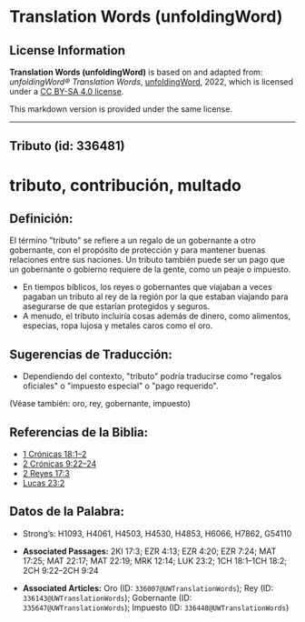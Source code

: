 # Translation Words (unfoldingWord)

## License Information

**Translation Words (unfoldingWord)** is based on and adapted from: _unfoldingWord® Translation Words_, [unfoldingWord](https://unfoldingword.org/utw), 2022, which is licensed under a [CC BY-SA 4.0 license](https://creativecommons.org/licenses/by-sa/4.0/legalcode.en).

This markdown version is provided under the same license.



--------------------------------

## Tributo (id: 336481)

tributo, contribución, multado
==============================

Definición:
-----------

El término "tributo" se refiere a un regalo de un gobernante a otro gobernante, con el propósito de protección y para mantener buenas relaciones entre sus naciones. Un tributo también puede ser un pago que un gobernante o gobierno requiere de la gente, como un peaje o impuesto.

* En tiempos bíblicos, los reyes o gobernantes que viajaban a veces pagaban un tributo al rey de la región por la que estaban viajando para asegurarse de que estarían protegidos y seguros.
* A menudo, el tributo incluiría cosas además de dinero, como alimentos, especias, ropa lujosa y metales caros como el oro.

Sugerencias de Traducción:
--------------------------

* Dependiendo del contexto, "tributo" podría traducirse como "regalos oficiales" o "impuesto especial" o "pago requerido".

(Véase también: oro, rey, gobernante, impuesto)

Referencias de la Biblia:
-------------------------

* [1 Crónicas 18:1–2](https://ref.ly/1Chr18:1-1Chr18:2)
* [2 Crónicas 9:22–24](https://ref.ly/2Chr9:22-2Chr9:24)
* [2 Reyes 17:3](https://ref.ly/2Kgs17:3)
* [Lucas 23:2](https://ref.ly/Luke23:2)

Datos de la Palabra:
--------------------

* Strong’s: H1093, H4061, H4503, H4530, H4853, H6066, H7862, G54110

* **Associated Passages:** 2KI 17:3; EZR 4:13; EZR 4:20; EZR 7:24; MAT 17:25; MAT 22:17; MAT 22:19; MRK 12:14; LUK 23:2; 1CH 18:1–1CH 18:2; 2CH 9:22–2CH 9:24
* **Associated Articles:** Oro (ID: `336007@UWTranslationWords`); Rey (ID: `336143@UWTranslationWords`); Gobernante (ID: `335647@UWTranslationWords`); Impuesto (ID: `336448@UWTranslationWords`)


